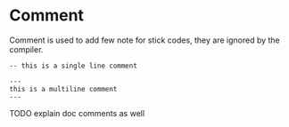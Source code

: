 # Comment

Comment is used to add few note for stick codes, they are ignored by the compiler.

```stick
-- this is a single line comment

---
this is a multiline comment
---
```

TODO explain doc comments as well
